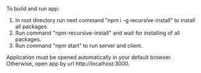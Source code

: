 To build and run app:

1. In root directory run next command "npm i -g recursive-install" to install all packages.
2. Run command "npm-recursive-install" and wait for installing of all packages.
3. Run command "npm start" to run server and client.

Application must be opened automatically in your default browser. Otherwise, open app by url http://localhost:3000.

